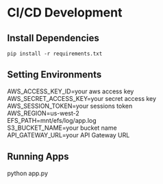 # CI/CD Development
## Install Dependencies
`pip install -r requirements.txt`

## Setting Environments
AWS_ACCESS_KEY_ID=your aws access key<br/>
AWS_SECRET_ACCESS_KEY=your secret access key<br/>
AWS_SESSION_TOKEN=your sessions token<br/>
AWS_REGION=us-west-2<br/>
EFS_PATH=mnt/efs/log/app.log<br/>
S3_BUCKET_NAME=your bucket name<br/>
API_GATEWAY_URL=your API Gateway URL<br/>

## Running Apps
python app.py